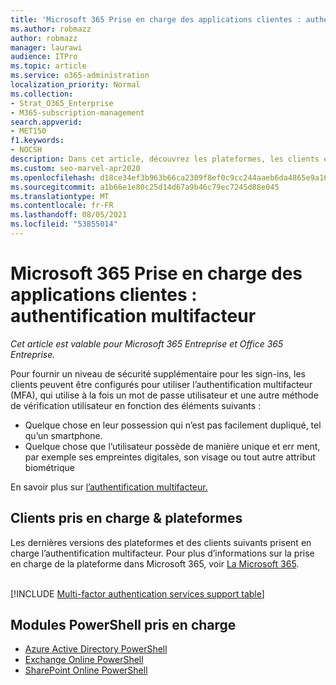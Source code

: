 ```yaml
---
title: 'Microsoft 365 Prise en charge des applications clientes : authentification multifacteur'
ms.author: robmazz
author: robmazz
manager: laurawi
audience: ITPro
ms.topic: article
ms.service: o365-administration
localization_priority: Normal
ms.collection:
- Strat_O365_Enterprise
- M365-subscription-management
search.appverid:
- MET150
f1.keywords:
- NOCSH
description: Dans cet article, découvrez les plateformes, les clients et les modules PowerShell qui la prise en charge de l’authentification multifacteur pour Microsoft 365.
ms.custom: seo-marvel-apr2020
ms.openlocfilehash: d18ce34ef3b963b66ca2309f8ef0c9cc244aaeb6da4865e9a16a91623430c735
ms.sourcegitcommit: a1b66e1e80c25d14d67a9b46c79ec7245d88e045
ms.translationtype: MT
ms.contentlocale: fr-FR
ms.lasthandoff: 08/05/2021
ms.locfileid: "53855014"
---
```

# <a name="microsoft-365-client-app-support-multi-factor-authentication"></a>Microsoft 365 Prise en charge des applications clientes : authentification multifacteur

*Cet article est valable pour Microsoft 365 Entreprise et Office 365 Entreprise.*

Pour fournir un niveau de sécurité supplémentaire pour les sign-ins, les clients peuvent être configurés pour utiliser l’authentification multifacteur (MFA), qui utilise à la fois un mot de passe utilisateur et une autre méthode de vérification utilisateur en fonction des éléments suivants :

- Quelque chose en leur possession qui n’est pas facilement dupliqué, tel qu’un smartphone.
- Quelque chose que l’utilisateur possède de manière unique et err ment, par exemple ses empreintes digitales, son visage ou tout autre attribut biométrique

En savoir plus sur [l’authentification multifacteur.](/azure/active-directory/authentication/multi-factor-authentication)

## <a name="supported-clients--platforms"></a>Clients pris en charge & plateformes

Les dernières versions des plateformes et des clients suivants prisent en charge l’authentification multifacteur. Pour plus d’informations sur la prise en charge de la plateforme dans Microsoft 365, voir [La Microsoft 365](/microsoft-365/microsoft-365-and-office-resources).
<br>
<br>

[!INCLUDE [Multi-factor authentication services support table](../includes/microsoft-365-client-support-modern-authentication-include.md)]

## <a name="supported-powershell-modules"></a>Modules PowerShell pris en charge

- [Azure Active Directory PowerShell](/powershell/azure/active-directory/overview)
- [Exchange Online PowerShell](/powershell/exchange/exchange-online-powershell)
- [SharePoint Online PowerShell](/powershell/sharepoint/sharepoint-online/connect-sharepoint-online)
